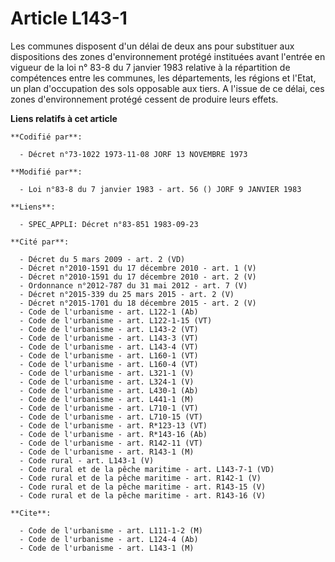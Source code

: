 # Article L143-1

Les communes disposent d'un délai de deux ans pour substituer aux dispositions des zones d'environnement protégé instituées
avant l'entrée en vigueur de la loi n° 83-8 du 7 janvier 1983 relative à la répartition de compétences entre les communes,
les départements, les régions et l'Etat, un plan d'occupation des sols opposable aux tiers. A l'issue de ce délai, ces zones
d'environnement protégé cessent de produire leurs effets.

**Liens relatifs à cet article**

	**Codifié par**:

	  - Décret n°73-1022 1973-11-08 JORF 13 NOVEMBRE 1973

	**Modifié par**:

	  - Loi n°83-8 du 7 janvier 1983 - art. 56 () JORF 9 JANVIER 1983

	**Liens**:

	  - SPEC_APPLI: Décret n°83-851 1983-09-23

	**Cité par**:

	  - Décret du 5 mars 2009 - art. 2 (VD)
	  - Décret n°2010-1591 du 17 décembre 2010 - art. 1 (V)
	  - Décret n°2010-1591 du 17 décembre 2010 - art. 2 (V)
	  - Ordonnance n°2012-787 du 31 mai 2012 - art. 7 (V)
	  - Décret n°2015-339 du 25 mars 2015 - art. 2 (V)
	  - Décret n°2015-1701 du 18 décembre 2015 - art. 2 (V)
	  - Code de l'urbanisme - art. L122-1 (Ab)
	  - Code de l'urbanisme - art. L122-1-15 (VT)
	  - Code de l'urbanisme - art. L143-2 (VT)
	  - Code de l'urbanisme - art. L143-3 (VT)
	  - Code de l'urbanisme - art. L143-4 (VT)
	  - Code de l'urbanisme - art. L160-1 (VT)
	  - Code de l'urbanisme - art. L160-4 (VT)
	  - Code de l'urbanisme - art. L321-1 (V)
	  - Code de l'urbanisme - art. L324-1 (V)
	  - Code de l'urbanisme - art. L430-1 (Ab)
	  - Code de l'urbanisme - art. L441-1 (M)
	  - Code de l'urbanisme - art. L710-1 (VT)
	  - Code de l'urbanisme - art. L710-15 (VT)
	  - Code de l'urbanisme - art. R*123-13 (VT)
	  - Code de l'urbanisme - art. R*143-16 (Ab)
	  - Code de l'urbanisme - art. R142-11 (VT)
	  - Code de l'urbanisme - art. R143-1 (M)
	  - Code rural - art. L143-1 (V)
	  - Code rural et de la pêche maritime - art. L143-7-1 (VD)
	  - Code rural et de la pêche maritime - art. R142-1 (V)
	  - Code rural et de la pêche maritime - art. R143-15 (V)
	  - Code rural et de la pêche maritime - art. R143-16 (V)

	**Cite**:

	  - Code de l'urbanisme - art. L111-1-2 (M)
	  - Code de l'urbanisme - art. L124-4 (Ab)
	  - Code de l'urbanisme - art. L143-1 (M)
